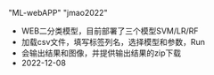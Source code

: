 "ML-webAPP" 
"jmao2022" 
* WEB二分类模型，目前部署了三个模型SVM/LR/RF
* 加载csv文件，填写标签列名，选择模型和参数，Run
* 会输出结果和图像，并提供输出结果的zip下载
* 2022-12-08